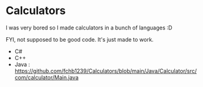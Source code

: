 # Calculators
I was very bored so I made calculators in a bunch of languages :D

FYI, not supposed to be good code. It's just made to work.

- C#
- C++
- Java : https://github.com/fchb1239/Calculators/blob/main/Java/Calculator/src/com/calculator/Main.java
